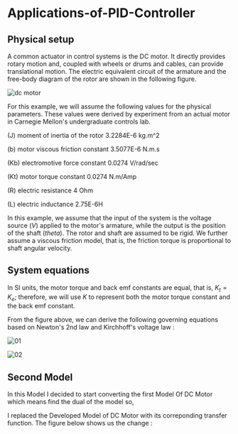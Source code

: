 # Applications-of-PID-Controller


## Physical setup

A common actuator in control systems is the DC motor. It directly provides rotary motion and, coupled with wheels or drums and cables, can provide translational motion. The electric equivalent circuit of the armature and the free-body diagram of the rotor are shown in the following figure.


![dc motor](https://user-images.githubusercontent.com/43390471/50570667-635a7a80-0d8b-11e9-835f-a85e0b71e022.png)

For this example, we will assume the following values for the physical parameters. These values were derived by experiment from an actual motor in Carnegie Mellon's undergraduate controls lab.

(J)     moment of inertia of the rotor     3.2284E-6 kg.m^2

(b)     motor viscous friction constant    3.5077E-6 N.m.s

(Kb)    electromotive force constant       0.0274 V/rad/sec

(Kt)    motor torque constant              0.0274 N.m/Amp

(R)     electric resistance                4 Ohm

(L)     electric inductance                2.75E-6H


In this example, we assume that the input of the system is the voltage source ($V$) applied to the motor's armature, while the output is the position of the shaft ($theta$). The rotor and shaft are assumed to be rigid. We further assume a viscous friction model, that is, the friction torque is proportional to shaft angular velocity.


## System equations

In SI units, the motor torque and back emf constants are equal, that is, $K_t = K_e$; therefore, we will use $K$ to represent both the motor torque constant and the back emf constant.

From the figure above, we can derive the following governing equations based on Newton's 2nd law and Kirchhoff's voltage law :


![01](https://user-images.githubusercontent.com/43390471/50570709-4757d880-0d8d-11e9-90f0-a0a7865565e2.png)

![02](https://user-images.githubusercontent.com/43390471/50570717-7d955800-0d8d-11e9-95ff-6dc1629f5262.png)

## Second Model

In this Model I decided to start converting the first Model Of DC Motor which means find the dual of the model so,


I replaced the Developed Model of DC Motor with its correponding transfer function. The figure below shows us the change :














